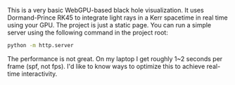 This is a very basic WebGPU-based black hole visualization. It uses Dormand-Prince RK45 to integrate light rays in a Kerr spacetime in real time using your GPU. The project is just a static page. You can run a simple server using the following command in the project root:

``` sh
python -m http.server
```

The performance is not great. On my laptop I get roughly 1~2 seconds per frame (spf, not fps). I'd like to know ways to optimize this to achieve real-time interactivity.
